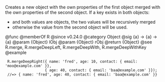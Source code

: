 Creates a new object with the own properties of the first object merged with
the own properties of the second object. If a key exists in both objects:
- and both values are objects, the two values will be recursively merged
- otherwise the value from the second object will be used.

@func
@memberOf R
@since v0.24.0
@category Object
@sig {a} -> {a} -> {a}
@param {Object} lObj
@param {Object} rObj
@return {Object}
@see R.merge, R.mergeDeepLeft, R.mergeDeepWith, R.mergeDeepWithKey
@example

     R.mergeDeepRight({ name: 'fred', age: 10, contact: { email: 'moo@example.com' }},
                      { age: 40, contact: { email: 'baa@example.com' }});
     //=> { name: 'fred', age: 40, contact: { email: 'baa@example.com' }}

